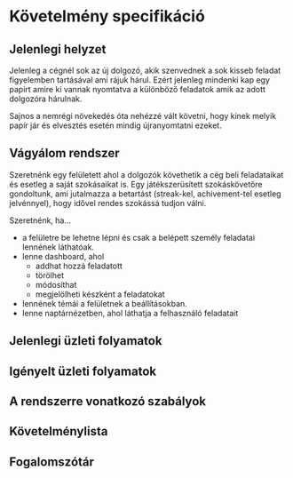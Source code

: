 # Követelmény specifikáció


## Jelenlegi helyzet

Jelenleg a cégnél sok az új dolgozó, akik szenvednek a sok kisseb feladat
figyelemben tartásával ami rájuk hárul. Ezért jelenleg mindenki kap egy papírt
amire ki vannak nyomtatva a különböző feladatok amik az adott dolgozóra hárulnak.

Sajnos a nemrégi növekedés óta nehézzé vált követni, hogy kinek melyik papír
jár és elvesztés esetén mindig újranyomtatni ezeket.

## Vágyálom rendszer

Szeretnénk egy felületett ahol a dolgozók követhetik a cég beli feladataikat és
esetleg a saját szokásaikat is. Egy játékszerüsített szokáskövetőre gondoltunk,
ami jutalmazza a betartást (streak-kel, achivement-tel esetleg jelvénnyel), hogy
idővel rendes szokássá tudjon válni.

Szeretnénk, ha...
- a felületre be lehetne lépni és csak a belépett személy feladatai
lennének láthatóak.
- lenne dashboard, ahol
  - addhat hozzá feladatott
  - törölhet
  - módosíthat
  - megjelölheti készként a feladatokat
- lennének témái a felületnek a beállításokban.
- lenne naptárnézetben, ahol láthatja a felhasználó feladatait

## Jelenlegi üzleti folyamatok


## Igényelt üzleti folyamatok


## A rendszerre vonatkozó szabályok


## Követelménylista


## Fogalomszótár
